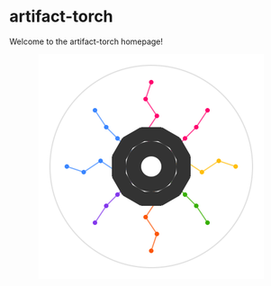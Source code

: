 # artifact-torch

Welcome to the artifact-torch homepage!

<p align="center">
  <img src="assets/artifact_ml_logo.svg" width="400" alt="Artifact-ML Logo">
</p>
